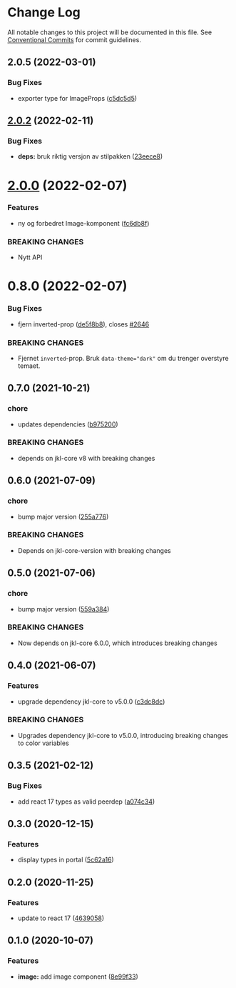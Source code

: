 # Change Log

All notable changes to this project will be documented in this file.
See [Conventional Commits](https://conventionalcommits.org) for commit guidelines.

## 2.0.5 (2022-03-01)

### Bug Fixes

-   exporter type for ImageProps ([c5dc5d5](https://github.com/fremtind/jokul/commit/c5dc5d50801bd36601c341e9b7d4b01d78bd6328))

## [2.0.2](https://github.com/fremtind/jokul/compare/@fremtind/jkl-image-react@2.0.1...@fremtind/jkl-image-react@2.0.2) (2022-02-11)

### Bug Fixes

-   **deps:** bruk riktig versjon av stilpakken ([23eece8](https://github.com/fremtind/jokul/commit/23eece85f222e2fcf5bde47b975775a39b36baa8))

# [2.0.0](https://github.com/fremtind/jokul/compare/@fremtind/jkl-image-react@0.8.0...@fremtind/jkl-image-react@2.0.0) (2022-02-07)

### Features

-   ny og forbedret Image-komponent ([fc6db8f](https://github.com/fremtind/jokul/commit/fc6db8fa115799b39a38150524a743805ac1771d))

### BREAKING CHANGES

-   Nytt API

# 0.8.0 (2022-02-07)

### Bug Fixes

-   fjern inverted-prop ([de5f8b8](https://github.com/fremtind/jokul/commit/de5f8b83ae8f025826f4c56d3aeb5e081dea66cc)), closes [#2646](https://github.com/fremtind/jokul/issues/2646)

### BREAKING CHANGES

-   Fjernet `inverted`-prop. Bruk `data-theme="dark"` om du trenger overstyre temaet.

## 0.7.0 (2021-10-21)

### chore

-   updates dependencies ([b975200](https://github.com/fremtind/jokul/commit/b97520045c02e4bcb44ebde159c60a7dff7f01d6))

### BREAKING CHANGES

-   depends on jkl-core v8 with breaking changes

## 0.6.0 (2021-07-09)

### chore

-   bump major version ([255a776](https://github.com/fremtind/jokul/commit/255a776d45a068645124499b870ecefec9d87f0e))

### BREAKING CHANGES

-   Depends on jkl-core-version with breaking changes

## 0.5.0 (2021-07-06)

### chore

-   bump major version ([559a384](https://github.com/fremtind/jokul/commit/559a384a5315931ad2ea7acc8328b383acbdbd8b))

### BREAKING CHANGES

-   Now depends on jkl-core 6.0.0, which introduces breaking changes

## 0.4.0 (2021-06-07)

### Features

-   upgrade dependency jkl-core to v5.0.0 ([c3dc8dc](https://github.com/fremtind/jokul/commit/c3dc8dcbd3cba99502f1124cbe1dcaa688177f55))

### BREAKING CHANGES

-   Upgrades dependency jkl-core to v5.0.0, introducing breaking changes to color variables

## 0.3.5 (2021-02-12)

### Bug Fixes

-   add react 17 types as valid peerdep ([a074c34](https://github.com/fremtind/jokul/commit/a074c34dcece089ad6b4c581b8c920c8bdd4f1e0))

## 0.3.0 (2020-12-15)

### Features

-   display types in portal ([5c62a16](https://github.com/fremtind/jokul/commit/5c62a161c278d3a5a136741aea8dcf9b62338bda))

## 0.2.0 (2020-11-25)

### Features

-   update to react 17 ([4639058](https://github.com/fremtind/jokul/commit/4639058067eaa9be222825f8ac4f495a1e74cc0f))

## 0.1.0 (2020-10-07)

### Features

-   **image:** add image component ([8e99f33](https://github.com/fremtind/jokul/commit/8e99f33a12f2e598aff8a15eabe230ea666f0cbd))

